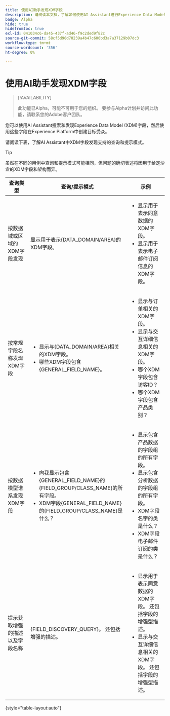 ```yaml
---
title: 使用AI助手发现XDM字段
description: 请阅读本文档，了解如何使用AI Assistant进行Experience Data Model (XDM)字段发现。
badge: Alpha
hide: true
hidefromtoc: true
exl-id: 041034c6-da45-437f-ad46-f9c2ded9f82c
source-git-commit: 58cf5d90d70239a4b47c600bd3a7a37129b07dc3
workflow-type: tm+mt
source-wordcount: '356'
ht-degree: 0%

---
```


# 使用AI助手发现XDM字段

>[!AVAILABILITY]
>
>此功能已Alpha，可能不可用于您的组织。 要参与Alpha计划并访问此功能，请联系您的Adobe客户团队。

您可以使用AI Assistant搜索和发现Experience Data Model (XDM)字段，然后使用这些字段在Experience Platform中创建目标受众。

请阅读下表，了解AI Assistant中XDM字段发现支持的查询和提示模式。

>[!TIP]
>
>虽然在不同的用例中查询和提示模式可能相同，但问题的确切表述将因用于给定沙盒的XDM字段和架构而异。

| 查询类型 | 查询/提示模式 | 示例 |
| --- | --- | --- |
| 按数据域或区域的XDM字段发现 | 显示用于表示{DATA_DOMAIN/AREA}的XDM字段。 | <ul><li>显示用于表示同意数据的XDM字段。</li><li>显示用于表示电子邮件订阅信息的XDM字段。</li></ul> |
| 按常规字段名称发现XDM字段 | <ul><li>显示与{DATA_DOMAIN/AREA}相关的XDM字段。</li><li>哪些XDM字段包含{GENERAL_FIELD_NAME}。</li></ul> | <ul><li>显示与订单相关的XDM字段。</li><li>显示与交互详细信息相关的XDM字段。</li><li>哪个XDM字段包含访客ID？</li><li>哪个XDM字段包含产品类别？</li></ul> |
| 按数据模型谱系发现XDM字段 | <ul><li>向我显示包含{GENERAL_FIELD_NAME}的{FIELD_GROUP/CLASS_NAME}的所有字段。</li><li>XDM字段{GENERAL_FIELD_NAME}的{FIELD_GROUP/CLASS_NAME}是什么？</li></ul> | <ul><li>显示包含产品数据的字段组的所有字段。</li><li>显示包含分析数据的字段组的所有字段。</li><li>XDM字段名字的类是什么？</li><li>XDM字段电子邮件订阅的类是什么？</li></ul> |
| 提示获取增强的描述以及字段名称 | {FIELD_DISCOVERY_QUERY}。 还包括增强的描述。 | <ul><li>显示用于表示同意数据的XDM字段。 还包括字段的增强型描述。</li><li>显示与交互详细信息相关的XDM字段。 还包括字段的增强型描述。</li></ul> |

{style="table-layout:auto"}
